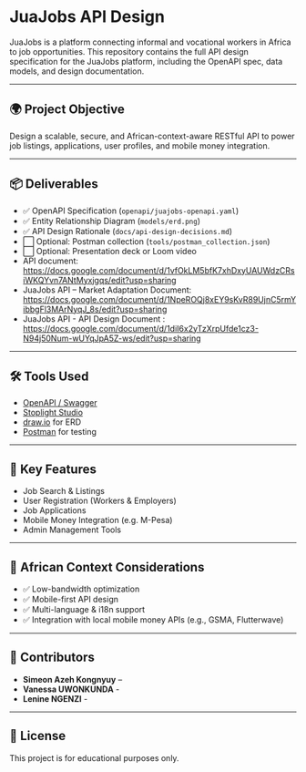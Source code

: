 # JuaJobs API Design

JuaJobs is a platform connecting informal and vocational workers in Africa to job opportunities. This repository contains the full API design specification for the JuaJobs platform, including the OpenAPI spec, data models, and design documentation.

---

## 🌍 Project Objective

Design a scalable, secure, and African-context-aware RESTful API to power job listings, applications, user profiles, and mobile money integration.

---

## 📦 Deliverables

- ✅ OpenAPI Specification (`openapi/juajobs-openapi.yaml`)
- ✅ Entity Relationship Diagram (`models/erd.png`)
- ✅ API Design Rationale (`docs/api-design-decisions.md`)
- ⬜ Optional: Postman collection (`tools/postman_collection.json`)
- ⬜ Optional: Presentation deck or Loom video
- API document: https://docs.google.com/document/d/1vfOkLM5bfK7xhDxyUAUWdzCRsiWKQYvn7ANtMyxjgqs/edit?usp=sharing
- JuaJobs API – Market Adaptation Document: https://docs.google.com/document/d/1NpeROQj8xEY9sKvR89UjnC5rmYibbgFl3MArNyqJ_8s/edit?usp=sharing
- JuaJobs API - API Design Document : https://docs.google.com/document/d/1diI6x2yTzXrpUfde1cz3-N94j50Num-wUYqJpA5Z-ws/edit?usp=sharing

---

## 🛠️ Tools Used

- [OpenAPI / Swagger](https://swagger.io/specification/)
- [Stoplight Studio](https://stoplight.io/open-source/studio/)
- [draw.io](https://draw.io) for ERD
- [Postman](https://www.postman.com/) for testing

---

## 📌 Key Features

- Job Search & Listings
- User Registration (Workers & Employers)
- Job Applications
- Mobile Money Integration (e.g. M-Pesa)
- Admin Management Tools

---

## 📱 African Context Considerations

- ✅ Low-bandwidth optimization
- ✅ Mobile-first API design
- ✅ Multi-language & i18n support
- ✅ Integration with local mobile money APIs (e.g., GSMA, Flutterwave)

---

## 🤝 Contributors

- **Simeon Azeh Kongnyuy** – 
- **Vanessa UWONKUNDA** -
- **Lenine NGENZI** -


---

## 📄 License

This project is for educational purposes only.

